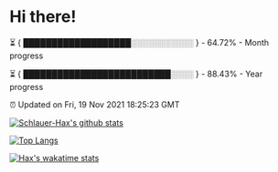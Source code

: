 # Hi there!

⏳ { ███████████████████░░░░░░░░░░░ } - 64.72% - Month progress

⏳ { ██████████████████████████░░░░ } - 88.43% - Year progress

⏰ Updated on Fri, 19 Nov 2021 18:25:23 GMT


[![Schlauer-Hax's github stats](https://github-readme-stats.vercel.app/api?username=Schlauer-Hax&show_icons=true&theme=dark&count_private=true)](https://github.com/Schlauer-Hax)


[![Top Langs](https://github-readme-stats.vercel.app/api/top-langs/?username=Schlauer-Hax&layout=compact&theme=dark)](https://github.com/Schlauer-Hax?tab=repositories)


[![Hax's wakatime stats](https://github-readme-stats.vercel.app/api/wakatime?username=Hax&theme=dark)](https://wakatime.com/@Hax)

